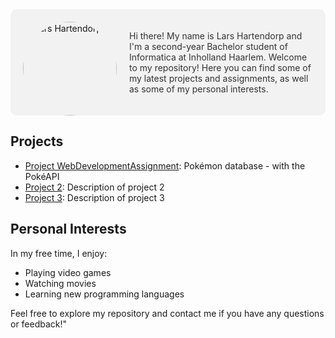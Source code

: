 <div style="background-color: #f2f2f2; padding: 20px; border-radius: 10px;">
    <img src="https://example.com/my-picture.jpg" alt="Lars Hartendorp" style="border-radius: 50%; float: left; margin-right: 20px; width: 150px; height: 150px;">
    <p style="color: #333333;">Hi there! My name is Lars Hartendorp and I'm a second-year Bachelor student of Informatica at Inholland Haarlem. Welcome to my repository! Here you can find some of my latest projects and assignments, as well as some of my personal interests.</p>
</div>

## Projects

- [Project WebDevelopmentAssignment](WebDevEindopdracht): Pokémon database - with the PokéAPI
- [Project 2](https://github.com/lhartendorp/project2): Description of project 2
- [Project 3](https://github.com/lhartendorp/project3): Description of project 3

## Personal Interests

In my free time, I enjoy:

- Playing video games
- Watching movies
- Learning new programming languages

Feel free to explore my repository and contact me if you have any questions or feedback!"


<!--
**LarsHartendorp/LarsHartendorp** is a ✨ _special_ ✨ repository because its `README.md` (this file) appears on your GitHub profile.

Here are some ideas to get you started:

- 🔭 I’m currently working on ...
- 🌱 I’m currently learning ...
- 👯 I’m looking to collaborate on ...
- 🤔 I’m looking for help with ...
- 💬 Ask me about ...
- 📫 How to reach me: ...
- 😄 Pronouns: ...
- ⚡ Fun fact: ...
-->
